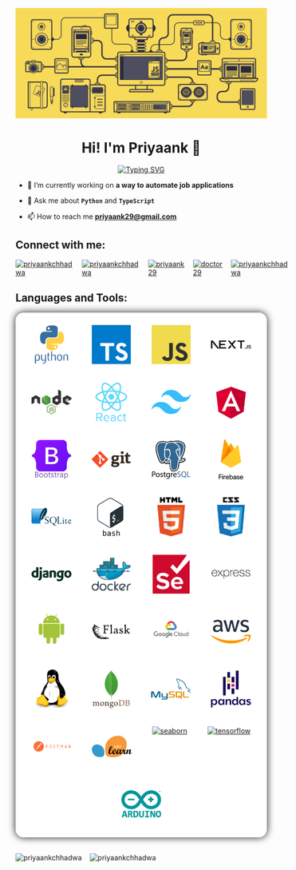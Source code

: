 
![](./static/banner.gif)


<h1 align="center">Hi! I'm Priyaank 👋</h1>
<a href="https://git.io/typing-svg" align="center" style="justify-content:center; display: flex; margin-left: auto; margin-right: auto;"><img src="https://readme-typing-svg.demolab.com?font=Fira+Code&pause=1000&color=61AFEF&width=350&lines=Computer+Engineer;Full+Stack+Software+Developer;Tech+Enthusiast;Always+Learning" alt="Typing SVG" /></a>


<!-- <div align="center">
    <h2>
        <p href="" class="typewrite" data-period="1000" data-type='["I&apos;m a Full Stack Developer", "I&apos;m Always Learning", "I Love to write code",  "I&apos;m Creative"]'>
            <span class="wrap"></span>
        </p>
    </h2>
</div> -->


- 🔭 I’m currently working on **a way to automate job applications**

- 💬 Ask me about **`Python`** and **`TypeScript`**

- 📫 How to reach me <span style="display: inline-block;">**priyaank29@gmail.com**</span>

<h2>Connect with me:</h2>
<div style="display: flex; gap: 1rem">
    <a href="https://linkedin.com/in/priyaankchhadwa" target="blank">
        <img align="center" src="https://raw.githubusercontent.com/rahuldkjain/github-profile-readme-generator/master/src/images/icons/Social/linked-in-alt.svg" alt="priyaankchhadwa" height="30" width="40" />
    </a>
    <a href="https://instagram.com/priyaankchhadwa" target="blank">
        <img align="center" src="https://raw.githubusercontent.com/rahuldkjain/github-profile-readme-generator/master/src/images/icons/Social/instagram.svg" alt="priyaankchhadwa" height="30" width="40" />
    </a>
    <a href="https://www.hackerrank.com/priyaank29" target="blank">
        <img align="center" src="https://raw.githubusercontent.com/rahuldkjain/github-profile-readme-generator/master/src/images/icons/Social/hackerrank.svg" alt="priyaank29" height="30" width="40" />
    </a>
    <a href="https://codeforces.com/profile/doctor29" target="blank">
        <img align="center" src="https://raw.githubusercontent.com/rahuldkjain/github-profile-readme-generator/master/src/images/icons/Social/codeforces.svg" alt="doctor29" height="30" width="40" />
    </a>
    <a href="https://www.leetcode.com/priyaankchhadwa" target="blank">
        <img align="center" src="https://raw.githubusercontent.com/rahuldkjain/github-profile-readme-generator/master/src/images/icons/Social/leet-code.svg" alt="priyaankchhadwa" height="30" width="40" />
    </a>
</div>

<h2>Languages and Tools:</h2>
<div id="tools" style="background-color: #fff; border-radius:1rem; padding:1.5rem; box-shadow: 0px 0px 15px; display: flex; flex-wrap: wrap; justify-content: space-evenly; gap: 2rem 2rem">
    <a href="https://www.python.org" target="_blank" rel="noreferrer"> 
        <img width=80 src="./static/python/python-original-wordmark.svg" />
    </a>
    <a href="https://www.typescriptlang.org/" target="_blank" rel="noreferrer">
        <img src="https://raw.githubusercontent.com/devicons/devicon/master/icons/typescript/typescript-original.svg" alt="typescript" width="80"/>
    </a>
    <a href="https://developer.mozilla.org/en-US/docs/Web/JavaScript" target="_blank" rel="noreferrer">
        <img src="./static/javascript/javascript-original.svg" alt="javascript" width="80"/>
    </a>
    <a href="https://nextjs.org/" target="_blank" rel="noreferrer">
        <img src="./static/nextjs/nextjs-original-wordmark.svg" alt="nextjs" width="80"/>
    </a>
    <a href="https://nodejs.org" target="_blank" rel="noreferrer">
        <img src="./static/nodejs/nodejs-original-wordmark.svg" alt="nodejs" width="80"/>
    <a href="https://reactjs.org/" target="_blank" rel="noreferrer">
        <img src="./static/react/react-original-wordmark.svg" alt="react" width="80"/>
    </a>
    </a>
    <a href="https://tailwindcss.com/" target="_blank" rel="noreferrer">
        <img src="./static/tailwindcss/tailwindcss-original.svg" alt="tailwind" width="80"/>
    </a>
    <a href="https://angular.io" target="_blank" rel="noreferrer">
        <img src="./static/angular/angular-original.svg" alt="angular" width="80"/>
    </a>
    <a href="https://getbootstrap.com" target="_blank" rel="noreferrer">
        <img src="./static/bootstrap/bootstrap-original-wordmark.svg" alt="bootstrap" width="80"/>
    </a>
    <a href="https://git-scm.com/" target="_blank" rel="noreferrer">
        <img src="./static/git/git-original-wordmark.svg" alt="git" width="80"/>
    </a>
    <a href="https://www.postgresql.org" target="_blank" rel="noreferrer">
        <img src="./static/postgresql/postgresql-original-wordmark.svg" alt="postgresql" width="80"/>
    </a>
    <a href="https://firebase.google.com/" target="_blank" rel="noreferrer">
        <img src="./static/firebase/firebase-original-wordmark.svg" alt="firebase" width="80"/>
    </a>
    <a href="https://www.sqlite.org/" target="_blank" rel="noreferrer">
        <img src="./static/sqlite/sqlite-original-wordmark.svg" alt="sqlite" width="80"/>
    </a>
    <a href="https://www.gnu.org/software/bash/" target="_blank" rel="noreferrer">
        <img src="./static/bash/bash-original.svg" alt="bash" width="80"/>
    </a>
    <a href="https://www.w3.org/html/" target="_blank" rel="noreferrer">
        <img src="./static/html5/html5-original-wordmark.svg" alt="html5" width="80"/>
    </a>
    <a href="https://www.w3schools.com/css/" target="_blank" rel="noreferrer">
        <img src="./static/css3/css3-original-wordmark.svg" alt="css3" width="80"/>
    </a>
    <a href="https://www.djangoproject.com/" target="_blank" rel="noreferrer">
        <img src="./static/django/django-plain-wordmark.svg" alt="django" width="80"/>
    </a>
    <a href="https://www.docker.com/" target="_blank" rel="noreferrer">
        <img src="./static/docker/docker-original-wordmark.svg" alt="docker" width="80"/>
    </a>
    <a href="https://www.selenium.dev" target="_blank" rel="noreferrer">
        <img src="./static/selenium/selenium-original.svg" alt="selenium" width="80" />
    </a>
    <a href="https://expressjs.com" target="_blank" rel="noreferrer">
        <img src="./static/express/express-original-wordmark.svg" alt="express" width="80"/>
    </a>
    <a href="https://developer.android.com" target="_blank" rel="noreferrer">
        <img style="" src="./static/android/android-original-wordmark.svg" alt="android" width="80"/>
    </a>
    <a href="https://flask.palletsprojects.com/" target="_blank" rel="noreferrer">
        <img src="./static/flask/flask-original-wordmark.svg" alt="flask" width="80"/>
    </a>
    <a href="https://cloud.google.com" target="_blank" rel="noreferrer">
        <img src="./static/googlecloud/googlecloud-original-wordmark.svg" alt="gcp" width="80"/>
    </a>
    <a href="https://aws.amazon.com" target="_blank" rel="noreferrer">
        <img src="./static/amazonwebservices/amazonwebservices-original-wordmark.svg" alt="aws" width="80"/>
    </a>
    <a href="https://www.linux.org/" target="_blank" rel="noreferrer">
        <img src="./static/linux/linux-original.svg" alt="linux" width="80"/>
    </a>
    <a href="https://www.mongodb.com/" target="_blank" rel="noreferrer">
        <img src="./static/mongodb/mongodb-original-wordmark.svg" alt="mongodb" width="80"/>
    </a>
    <a href="https://www.mysql.com/" target="_blank" rel="noreferrer">
        <img src="./static/mysql/mysql-original-wordmark.svg" alt="mysql" width="80"/>
    </a>
    <a href="https://pandas.pydata.org/" target="_blank" rel="noreferrer">
        <img src="./static/pandas/pandas-original-wordmark.svg" alt="pandas" width="80"/>
    </a>
    <a href="https://postman.com" target="_blank" rel="noreferrer">
        <img src="./static/postman/postman-original-wordmark.svg" alt="postman" width="80"/>
    </a>
    <a href="https://scikit-learn.org/" target="_blank" rel="noreferrer">
        <img src="./static/scikitlearn/scikitlearn-original.svg" alt="scikit_learn" width="80"/>
    </a>
    <a href="https://seaborn.pydata.org/" target="_blank" rel="noreferrer">
        <img src="https://seaborn.pydata.org/_images/logo-mark-lightbg.svg" alt="seaborn" width="80"/>
    </a>
    <a href="https://www.tensorflow.org" target="_blank" rel="noreferrer">
        <img src="https://www.vectorlogo.zone/logos/tensorflow/tensorflow-icon.svg" alt="tensorflow" width="80"/>
    </a>
    <a href="https://www.arduino.cc/" target="_blank" rel="noreferrer">
        <img src="./static/arduino/arduino-original-wordmark.svg" alt="arduino" width="80"/>
    </a>
</div>

<div style="display: flex; flex-wrap: wrap; gap: 1rem; margin-top: 2rem">
    <img style="display: flex" src="https://github-readme-stats.vercel.app/api/top-langs?username=priyaankchhadwa&show_icons=true&theme=one_dark_pro&locale=en&layout=compact&hide_border=true" alt="priyaankchhadwa" />
    <img style="display: flex" src="https://github-readme-stats.vercel.app/api?username=priyaankchhadwa&show_icons=true&theme=one_dark_pro&locale=en&hide_border=true" alt="priyaankchhadwa" />
</div>